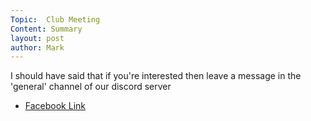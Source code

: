 ```yaml
---
Topic:  Club Meeting
Content: Summary
layout: post
author: Mark
---
```

I should have said that if you're interested then leave a message in the 'general' channel of our discord server



* [Facebook Link](https://www.facebook.com/1481985248595237/posts/3371841929609550/)



